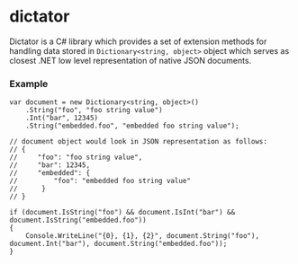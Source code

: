 dictator
========

Dictator is a C# library which provides a set of extension methods for handling data stored in `Dictionary<string, object>` object which serves as closest .NET low level representation of native JSON documents.

### Example

```
var document = new Dictionary<string, object>()
    .String("foo", "foo string value")
    .Int("bar", 12345)
    .String("embedded.foo", "embedded foo string value");

// document object would look in JSON representation as follows:
// {
//     "foo": "foo string value",
//     "bar": 12345,
//     "embedded": {
//         "foo": "embedded foo string value"
//      }
// }
    
if (document.IsString("foo") && document.IsInt("bar") && document.IsString("embedded.foo"))
{
    Console.WriteLine("{0}, {1}, {2}", document.String("foo"), document.Int("bar"), document.String("embedded.foo"));
}
```